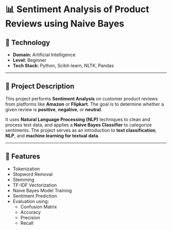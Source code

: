 # 📊 Sentiment Analysis of Product Reviews using Naive Bayes

## 🧠 Technology
- **Domain:** Artificial Intelligence
- **Level:** Beginner
- **Tech Stack:** Python, Scikit-learn, NLTK, Pandas

---

## 📌 Project Description

This project performs **Sentiment Analysis** on customer product reviews from platforms like **Amazon** or **Flipkart**. The goal is to determine whether a given review is **positive**, **negative**, or **neutral**.

It uses **Natural Language Processing (NLP)** techniques to clean and process text data, and applies a **Naive Bayes Classifier** to categorize sentiments. The project serves as an introduction to **text classification**, **NLP**, and **machine learning for textual data**.

---

## 🔧 Features

- Tokenization
- Stopword Removal
- Stemming
- TF-IDF Vectorization
- Naive Bayes Model Training
- Sentiment Prediction
- Evaluation using:
  - Confusion Matrix
  - Accuracy
  - Precision
  - Recall
